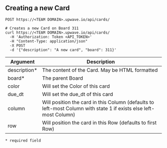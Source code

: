 ## Creating a new Card

`POST https://<TEAM DOMAIN>.upwave.io/api/cards/`

```shell
# Creates a new Card on Board 311
curl https://<TEAM DOMAIN>.upwave.io/api/cards/
  -H 'Authorization: Token <API_TOKEN>'
  -H "Content-Type: application/json"
  -X POST
  -d '{"description": "A new card", "board": 311}'
```

Argument | Description
-------- | -----------
description* | The content of the Card. May be HTML formatted
board* | The parent Board
color | Will set the Color of this card
due_dt | Will set the due_dt of this card
column | Will position the card in this Column (defaults to left-most Column with state 1 if exists else left-most Column)
row | Will position the card in this Row (defaults to first Row)


`* required field`

